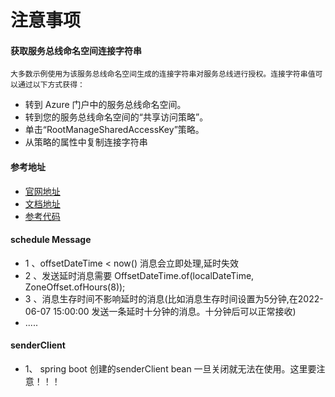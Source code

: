 # 注意事项

#### 获取服务总线命名空间连接字符串

    大多数示例使用为该服务总线命名空间生成的连接字符串对服务总线进行授权。连接字符串值可以通过以下方式获得：

* 转到 Azure 门户中的服务总线命名空间。
* 转到您的服务总线命名空间的“共享访问策略”。
* 单击“RootManageSharedAccessKey”策略。
* 从策略的属性中复制连接字符串

#### 参考地址

* [官网地址](https://azure.microsoft.com/zh-cn/services/service-bus/#getting-started)
* [文档地址](https://docs.microsoft.com/zh-cn/azure/service-bus-messaging)
* [参考代码](https://github.com/Azure/azure-sdk-for-java/tree/main/sdk/servicebus/azure-messaging-servicebus/src/samples)

#### schedule Message

* 1 、offsetDateTime < now() 消息会立即处理,延时失效
* 2 、发送延时消息需要 OffsetDateTime.of(localDateTime, ZoneOffset.ofHours(8));
* 3 、消息生存时间不影响延时的消息(比如消息生存时间设置为5分钟,在2022-06-07 15:00:00 发送一条延时十分钟的消息。十分钟后可以正常接收)
* .....

#### senderClient

* 1、 spring boot 创建的senderClient bean 一旦关闭就无法在使用。这里要注意！！！

